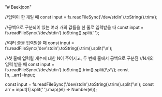 "# Baekjoon" 

//입력이 한 개일 때 
const input = fs.readFileSync('/dev/stdin').toString().trim();

//공백으로 구분되어 있는 여러 개의 값들을 한 줄로 입력받을 때
const input = fs.readFileSync('/dev/stdin').toString().split(' ');

//여러 줄을 입력받을 때
const input = fs.readFileSync('dev'stdin').toString().trim().split('\n');

//첫 줄에 입력될 개수에 대한 N이 주어지고, 두 번째 줄에서 공백으로 구분된 
//N개의 입력 받을 때
const input = fs.readFileSync('/dev/stdin').toString().trim().split(/\s*/);
const [n,...arr]=input;

const input = fs.readFileSync('/dev/stdin').toString().trim().split('\n');
const arr = input[1].split(' ').map((el) => Number(el));